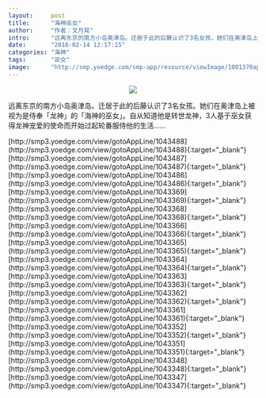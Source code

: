 ```yaml
---
layout:     post
title:      "海神巫女"
author:     "作者：文月晃"
intro:      "远离东京的南方小岛奥津岛。迁居于此的后藤认识了3名女孩。她们在奥津岛上被视为是侍奉「龙神」的「海神的巫女」。自从知道他是转世龙神，3人基于巫女获得龙神宠爱的使命而开始过起轮番服侍他的生活……"
date:       "2018-02-14 12:17:15"
categories: "海神"
tags:       "巫女"
image:      "http://smp.yoedge.com/smp-app/resource/viewImage/1001370appline.png"
---
```

<div style="text-align: center">
<p><img src="http://smp.yoedge.com/smp-app/resource/viewImage/1001370appline.png"/></p>
</div>
<p class="post-meta">
<span>远离东京的南方小岛奥津岛。迁居于此的后藤认识了3名女孩。她们在奥津岛上被视为是侍奉「龙神」的「海神的巫女」。自从知道他是转世龙神，3人基于巫女获得龙神宠爱的使命而开始过起轮番服侍他的生活……</span>
</p>
[http://smp3.yoedge.com/view/gotoAppLine/1043488](http://smp3.yoedge.com/view/gotoAppLine/1043488){:target="_blank"}
[http://smp3.yoedge.com/view/gotoAppLine/1043487](http://smp3.yoedge.com/view/gotoAppLine/1043487){:target="_blank"}
[http://smp3.yoedge.com/view/gotoAppLine/1043486](http://smp3.yoedge.com/view/gotoAppLine/1043486){:target="_blank"}
[http://smp3.yoedge.com/view/gotoAppLine/1043369](http://smp3.yoedge.com/view/gotoAppLine/1043369){:target="_blank"}
[http://smp3.yoedge.com/view/gotoAppLine/1043368](http://smp3.yoedge.com/view/gotoAppLine/1043368){:target="_blank"}
[http://smp3.yoedge.com/view/gotoAppLine/1043366](http://smp3.yoedge.com/view/gotoAppLine/1043366){:target="_blank"}
[http://smp3.yoedge.com/view/gotoAppLine/1043365](http://smp3.yoedge.com/view/gotoAppLine/1043365){:target="_blank"}
[http://smp3.yoedge.com/view/gotoAppLine/1043364](http://smp3.yoedge.com/view/gotoAppLine/1043364){:target="_blank"}
[http://smp3.yoedge.com/view/gotoAppLine/1043363](http://smp3.yoedge.com/view/gotoAppLine/1043363){:target="_blank"}
[http://smp3.yoedge.com/view/gotoAppLine/1043362](http://smp3.yoedge.com/view/gotoAppLine/1043362){:target="_blank"}
[http://smp3.yoedge.com/view/gotoAppLine/1043361](http://smp3.yoedge.com/view/gotoAppLine/1043361){:target="_blank"}
[http://smp3.yoedge.com/view/gotoAppLine/1043352](http://smp3.yoedge.com/view/gotoAppLine/1043352){:target="_blank"}
[http://smp3.yoedge.com/view/gotoAppLine/1043351](http://smp3.yoedge.com/view/gotoAppLine/1043351){:target="_blank"}
[http://smp3.yoedge.com/view/gotoAppLine/1043348](http://smp3.yoedge.com/view/gotoAppLine/1043348){:target="_blank"}
[http://smp3.yoedge.com/view/gotoAppLine/1043347](http://smp3.yoedge.com/view/gotoAppLine/1043347){:target="_blank"}


